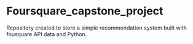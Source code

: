 # Foursquare_capstone_project
Repository created to store a simple recommendation system built with fousquare API data and Python.
